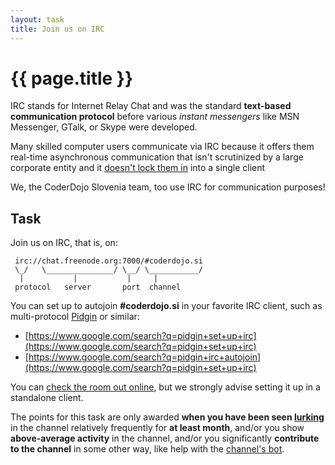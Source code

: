```yaml
---
layout: task
title: Join us on IRC
---
```

{{ page.title }}
================

IRC stands for Internet Relay Chat and was the standard **text-based
communication protocol** before various _instant messengers_ like MSN Messenger,
GTalk, or Skype were developed.

Many skilled computer users communicate via IRC because it
offers them real-time asynchronous communication that isn't
scrutinized by a large corporate entity and it
[doesn't lock them in](http://en.wikipedia.org/wiki/Vendor_lock-in) into a single client

We, the CoderDojo Slovenia team, too use IRC for communication purposes!

Task
----
Join us on IRC, that is, on:

```
 irc://chat.freenode.org:7000/#coderdojo.si
 \_/   \_______________/ \__/ \___________/
  |           |           |     |
 protocol   server       port  channel
```

You can set up to autojoin **#coderdojo.si** in your favorite IRC client,
such as multi-protocol [Pidgin](http://pidgin.im/) or similar:

* [https://www.google.com/search?q=pidgin+set+up+irc](https://www.google.com/search?q=pidgin+set+up+irc)
* [https://www.google.com/search?q=pidgin+irc+autojoin](https://www.google.com/search?q=pidgin+set+up+irc)

You can [check the room out online](http://webchat.freenode.net/?channels=%23coderdojo.si),
but we strongly advise setting it up in a standalone client.

The points for this task are only awarded
**when you have been seen [lurking](http://en.wikipedia.org/wiki/Lurker)**
in the channel relatively frequently for **at least month**, and/or you
show **above-average activity** in the channel, and/or you significantly
**contribute to the channel** in some other way,
like help with the [channel's bot](irc_bot.html).
